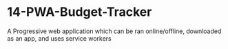 # 14-PWA-Budget-Tracker
A Progressive web application which can be ran online/offline, downloaded as an app, and uses service workers
